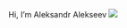 Hi, I’m Aleksandr Alekseev
<img src="https://img.shields.io/badge/Telegram-2CA5E0?style=for-the-badge&logo=telegram&logoColor=white" />
<!---
mymines2021/mymines2021 is a ✨ special ✨ repository because its `README.md` (this file) appears on your GitHub profile.
You can click the Preview link to take a look at your changes.
--->
